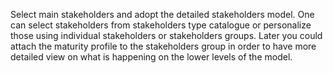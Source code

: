 Select main stakeholders and adopt the detailed stakeholders model. One can select stakeholders from stakeholders type catalogue or personalize those using individual stakeholders or stakeholders groups. Later you could attach the maturity profile to the stakeholders group in order to have more detailed view on what is happening on the lower levels of the model.